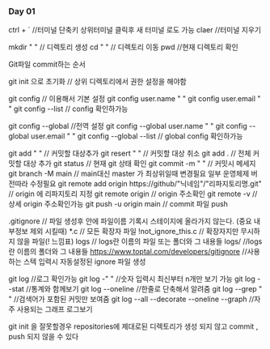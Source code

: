 ### Day 01
ctrl + ` //터미널 단축키 상위터미널 클릭후 새 터미널 로도 가능
claer //터미널 지우기

 
mkdir " " // 디렉토리 생성
cd " " // 디렉토리 이동
pwd //현재 디렉토리 확인


Git파일 commit하는 순서
 
git init 으로 초기화 // 상위 디렉토리에서 권한 설정을 해야함

 
git config // 이용해서 기본 설정
git config user.name " "
git config user.email " "
git config --list // config 확인하가능

 
git config --global //전역 설정
git config --global user.name " "
git config --global user.email " "
git config --global --list // global config 확인하가능

 
git add " " // 커밋할 대상추가
git resert " " // 커밋할 대상 취소
git add . // 전체 커밋할 대상 추가
git status // 현재 git 상태 확인
git commit -m " " // 커밋시 메세지
git branch -M main // main대신 master 가 최상위일때 변경필요 일부 운영체제 버전따라 수정필요
git remote add origin https://github/"닉네임"/"리파지토리명.git"  // origin 에 리파지토리 지정
git remote origin // origin 주소확인
git remote -v // 상세 origin 주소확인가능
git push -u origin main // commit 파일 push

 
.gitignore // 파일 생성후 안에 파일이름 기록시 스테이지에 올라가지 않는다. (중요 내부정보 제외 시킬때)
*.c // 모든 확장자 파일
!not_ignore_this.c // 확장자지만 무시하지 않을 파일(! 느낌표)
logs // logs란 이름의 파일 또는 폴더와 그 내용들
logs/   //logs란 이름의 폴더와 그 내용들
https://www.toptal.com/developers/gitignore  //사용하는 스텍 입력시 자동설정된 ignore 파일 생성

 
git log //로그 확인가능
git log -" " //숫자 입력시 최신부터 n개만 보기 가능
git log --stat //통계와 함께보기
git log --oneline //한줄로 단축해서 알려줌
git log --grep " " //검색어가 포함된 커밋만 보여줌
git log --all --decorate --oneline --graph //자주 사용되는 그래프 로그보기

git init 을 잘못할경우 repositories에 제대로된 디렉토리가 생성 되지 않고 commit , push 되지 않을 수 있다
